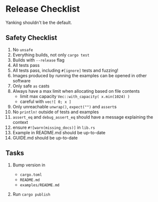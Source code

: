 # Release Checklist
Yanking shouldn't be the default.

## Safety Checklist
1. No `unsafe`
1. Everything builds, not only `cargo test`
1. Builds with `--release` flag
1. All tests pass
1. All tests pass, including `#[ignore]` tests and fuzzing!
1. Images produced by running the examples can be opened in other software
1. Only safe `as` casts
1. Always have a max limit when allocating based on file contents
    - limit max capacity `Vec::with_capacity( x.min(1024) )`
    - careful with `vec![ 0; x ]`
1. Only unreachable `unwrap()`, `expect("")` and `assert`s
1. No `println!` outside of tests and examples
1. `assert_eq` and `debug_assert_eq` should have a message explaining the context
1. ensure `#![warn(missing_docs)]` in `lib.rs`
1. Example in README.md should be up-to-date
1. GUIDE.md should be up-to-date

## Tasks
1. Bump version in
    - `cargo.toml`
    - `README.md`
    - `examples/README.md`
    
1. Run `cargo publish`
    